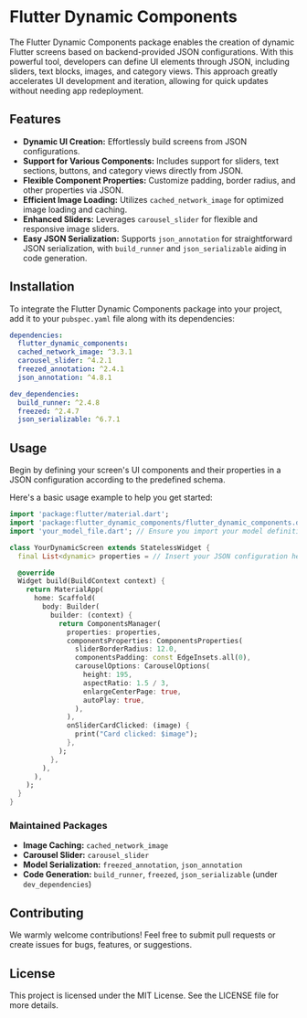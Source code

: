 # Flutter Dynamic Components

The Flutter Dynamic Components package enables the creation of dynamic Flutter screens based on backend-provided JSON configurations. With this powerful tool, developers can define UI elements through JSON, including sliders, text blocks, images, and category views. This approach greatly accelerates UI development and iteration, allowing for quick updates without needing app redeployment.

## Features

- **Dynamic UI Creation:** Effortlessly build screens from JSON configurations.
- **Support for Various Components:** Includes support for sliders, text sections, buttons, and category views directly from JSON.
- **Flexible Component Properties:** Customize padding, border radius, and other properties via JSON.
- **Efficient Image Loading:** Utilizes `cached_network_image` for optimized image loading and caching.
- **Enhanced Sliders:** Leverages `carousel_slider` for flexible and responsive image sliders.
- **Easy JSON Serialization:** Supports `json_annotation` for straightforward JSON serialization, with `build_runner` and `json_serializable` aiding in code generation.

## Installation

To integrate the Flutter Dynamic Components package into your project, add it to your `pubspec.yaml` file along with its dependencies:

```yaml
dependencies:
  flutter_dynamic_components:
  cached_network_image: ^3.3.1
  carousel_slider: ^4.2.1
  freezed_annotation: ^2.4.1
  json_annotation: ^4.8.1

dev_dependencies:
  build_runner: ^2.4.8
  freezed: ^2.4.7
  json_serializable: ^6.7.1
```

## Usage

Begin by defining your screen's UI components and their properties in a JSON configuration according to the predefined schema.

Here's a basic usage example to help you get started:

```dart
import 'package:flutter/material.dart';
import 'package:flutter_dynamic_components/flutter_dynamic_components.dart';
import 'your_model_file.dart'; // Ensure you import your model definitions

class YourDynamicScreen extends StatelessWidget {
  final List<dynamic> properties = // Insert your JSON configuration here

  @override
  Widget build(BuildContext context) {
    return MaterialApp(
      home: Scaffold(
        body: Builder(
          builder: (context) {
            return ComponentsManager(
              properties: properties,
              componentsProperties: ComponentsProperties(
                sliderBorderRadius: 12.0,
                componentsPadding: const EdgeInsets.all(0),
                carouselOptions: CarouselOptions(
                  height: 195,
                  aspectRatio: 1.5 / 3,
                  enlargeCenterPage: true,
                  autoPlay: true,
                ),
              ),
              onSliderCardClicked: (image) {
                print("Card clicked: $image");
              },
            );
          },
        ),
      ),
    );
  }
}
```

### Maintained Packages

- **Image Caching:** `cached_network_image`
- **Carousel Slider:** `carousel_slider`
- **Model Serialization:** `freezed_annotation`, `json_annotation`
- **Code Generation:** `build_runner`, `freezed`, `json_serializable` (under `dev_dependencies`)

## Contributing

We warmly welcome contributions! Feel free to submit pull requests or create issues for bugs, features, or suggestions.

## License

This project is licensed under the MIT License. See the LICENSE file for more details.
